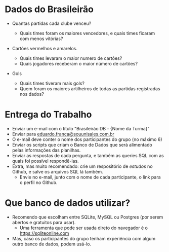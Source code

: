 
# Dados do Brasileirão 

  - Quantas partidas cada clube venceu?
    - Quais times foram os maiores vencedores, e quais times ficaram com menos vitórias? 

  - Cartões vermelhos e amarelos.
    - Quais times levaram o maior numero de cartões?
    - Quais jogadores receberam o maior número de cartões? 

  - Gols
    - Quais times tiveram mais gols?
    - Quem foram os maiores artilheiros de todas as partidas registradas nos dados? 


# Entrega do Trabalho 

  - Enviar um e-mail com o título "Brasileirão DB - {Nome da Turma}"
  - Enviar para eduardo.franca@souunisales.com.br
  - O e-mail deve conter o nome dos participantes do grupo (no máximo 6) 
  - Enviar os scripts que criam o Banco de Dados que será alimentado pelas informações das planilhas.
  - Enviar as respostas de cada pergunta, e também as queries SQL com as quais foi possível respondê-las. 
  - Extra, mas muito recomendado: crie um respositório de *estudos* no Github, e salve os arquivos SQL lá também. 
    - Envie no e-mail, junto com o nome de cada participante, o link para o perfil no Github. 


# Que banco de dados utilizar?

  - Recomendo que escolham entre SQLite, MySQL ou Postgres (por serem abertos e gratuitos para usar).
    - Uma ferramenta que pode ser usada direto do navegador é o https://sqliteonline.com
  - Mas, caso os participantes do grupo tenham experiência com algum outro banco de dados, podem usá-lo. 


